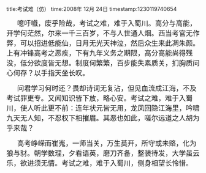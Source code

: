 title:考试难（仿）
time:2008年 12月 24日
timestamp:1230119740654

<P style="TEXT-INDENT: 2em"><FONT size=4>噫吁嚱，废乎险哉，考试之难，难于入蜀川。高分与高能，开学何茫然，尔来一千三百岁，不与人世通人烟。西当考官无作弊，可以招进低能仙，日月无光天神泣，然后众生来此凋朱颜。上有冲锋高考之恶疾，下有九年义务之期限，高分高能尚得残没，低分欲度皆无想。制度何繁繁，百步能失素质关，扪胸质问心何存？以手指天坐长叹。</FONT></P>
<P style="TEXT-INDENT: 2em"><FONT size=4>问君学习何时还？畏却诗词无复沾，但见血流成江海，不及考试罪更专。又闻知识皆下放，略心安。考试之难，难于入蜀川，使人听此更不前：连年状元皆无用，龙凤回隐江海里，吟啸九天无人知，不忍权下相摧眉。其恶也如此，嗟尔远道之人胡为乎来哉？</FONT></P>
<P style="TEXT-INDENT: 2em"><FONT size=4>高考峥嵘而崔嵬，一师当关，万生莫开，所守或未赂，化为狼与豺。朝学数理，夕看语英，磨刀齐备，整装待发，大学虽云乐，欲进须无情。考试之难，难于入蜀川，侧身相望长怜惜。</FONT></P>